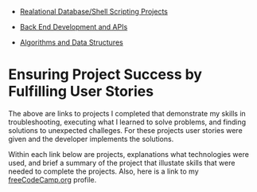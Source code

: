 - [Realational Database/Shell Scripting Projects](https://github.com/TracyChacon/Projects-freeCodeCamp.org/tree/master/05%20Relational%20Database)

- [Back End Development and APIs](https://github.com/TracyChacon/Projects-freeCodeCamp.org/tree/master/06-Back%20End%20Development%20and%20APIs)

- [Algorithms and Data Structures](https://github.com/TracyChacon/Algorithms-and-Data-Structures/tree/main)


# Ensuring  Project Success by Fulfilling User Stories
The above are links to projects I completed  that demonstrate my skills in troubleshooting, executing what I learned to solve problems, and finding solutions to unexpected challeges. For these projects user stories were given and the developer implements the solutions. 

Within each link below are projects, explanations what technologies were used, and brief a summary of the project that illustate skills that were needed to complete the projects. Also, here is a link to my [freeCodeCamp.org](https://www.freecodecamp.org/tracychacon) profile.






